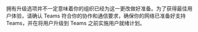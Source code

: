 拥有升级选项并不一定意味着你的组织已经为这一更改做好准备。为了获得最佳用户体验，请确认 Teams 符合你的协作和通信要求，确保你的网络已准备好支持 Teams，并在将用户升级到 Teams 之前实施用户就绪计划。

